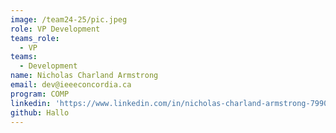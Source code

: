```yaml
---
image: /team24-25/pic.jpeg
role: VP Development
teams_role:
  - VP
teams:
  - Development
name: Nicholas Charland Armstrong
email: dev@ieeeconcordia.ca
program: COMP
linkedin: 'https://www.linkedin.com/in/nicholas-charland-armstrong-799093295/'
github: Hallo
---
```


